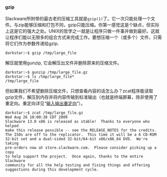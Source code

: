 #### gzip

Slackware所附带的最古老的压缩工具就是`gzip(1)`了。它一次只能处理一个文件。与zip能够压缩和打包不同，gzip只能压缩。你第一感觉这是个缺点，但实际上这是它的强大之处。UNIX的哲学之一就是让程序只做一件事并做到最好。这就让程序们能以无限多的组合方式来完成工作。要想压缩一个（或多个）文件，只需将它们作为参数传递给gzip.

```Shell
darkstar:~$ gzip /tmp/large_file
```

解压就使用gunzip, 它会解压出文件并删除原来的压缩文件。

```Shell
darkstar:~$ gunzip /tmp/large_file.gz
darkstar:~$ ls /tmp/large_file*
/tmp/large_file
```

但如果我们不希望删除压缩文件，只想查看内容的话怎么办？zcat程序能读取gzip文件，解压到内存并将内容传输到标准输出（也就是终端屏幕，除非使用了重定向。重定向详见“[输入输出重定向](../../chapter_05/Input_and_Output_Redirection.md)”）。

```Shell
darkstar:~$ zcat /tmp/large_file.gz
Wed Aug 26 10:00:38 CDT 2009
Slackware 13.0 x86 is released as stable!  Thanks to everyone who helped
make this release possible -- see the RELEASE_NOTES for the credits.
The ISOs are off to the replicator.  This time it will be a 6 CD-ROM
32-bit set and a dual-sided 32-bit/64-bit x86/x86_64 DVD.  We're taking
pre-orders now at store.slackware.com.  Please consider picking up a copy
to help support the project.  Once again, thanks to the entire Slackware
community for all the help testing and fixing things and offering
suggestions during this development cycle.
```
